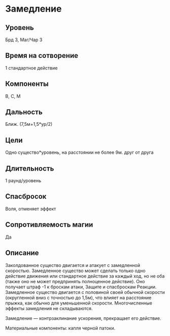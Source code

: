 # Замедление

## Уровень
Брд 3, Маг/Чар 3
## Время на сотворение
1 стандартное действие
## Компоненты
В, С, М
## Дальность
Ближ. (7,5м+1,5*ур/2)
## Цели
Одно существо\*уровень, на расстоянии не более 9м. друг от друга
## Длительность
1 раунд/уровень
## Спасбросок
Воля, отменяет эффект
## Сопротивляемость магии
Да
## Описание
Заколдованное существо двигается и атакует с замедленной скоростью. Замедленное существо может сделать только одно действие движения или стандартное действие за каждый ход, но не оба (также оно не может предпринять полноценное действие). Оно получает штраф -1 к броскам атаки, Защите и спасброскам Реакции. Замедленное существо двигается с половиной своей обычной скорости (округленной вниз с точностью до 1,5м), что влияет на расстояние прыжка, как обычно для уменьшенной скорости. Многочисленные эффекты замедления не складываются.

Замедление — контрзаклинание ускорения, прекращает его действие.

Материальные компоненты: капля черной патоки.